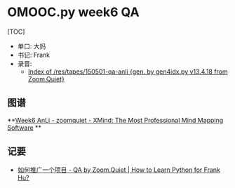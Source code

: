 # OMOOC.py week6 QA

[TOC]

- 单口: 大妈
- 书记: Frank
- 录音: 
    + [Index of /res/tapes/150501-qa-anli {gen. by gen4idx.py v13.4.18 from Zoom.Quiet}](http://openmindclub.qiniudn.com/res/tapes/150501-qa-anli/index.html)

## 图谱

**[Week6 AnLi - zoomquiet - XMind: The Most Professional Mind Mapping Software](http://www.xmind.net/m/Ekrm/)
    **    

## 记要

- [如何推广一个项目 - QA by Zoom.Quiet | How to Learn Python for Frank Hu?](http://frank-the-obscure.gitbooks.io/pythoncamp0/content/source/week7/how-to-anli-QA.html)